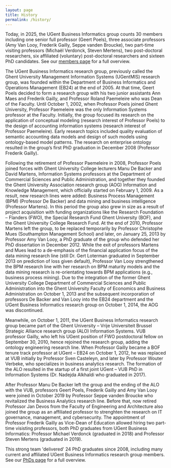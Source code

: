 ```yaml
---
layout: page
title: History
permalink: /history/
---
```

Today, in 2025, the UGent Business Informatics group counts 30 members including one senior full professor (Geert Poels), three associate professors (Amy Van Looy, Frederik Gailly, Seppe vanden Broucke), two part-time visiting professors (Michaël Verdonck, Steven Mertens), two post-doctoral researchers, six affiliated (voluntary) post-doctoral researchers and sixteen PhD candidates. See our [members page](/members/) for a full overview.

The UGent Business Informatics research group, previously called the Ghent University Management Information Systems (UGentMIS) research group, was founded within the Department of Business Informatics and Operations Management (EB24) at the end of 2005. At that time, Geert Poels decided to form a research group with his two junior assistants Ann Maes and Frederik Gailly, and Professor Roland Paemeleire who was Dean of the Faculty. Until October 1, 2002, when Professor Poels joined Ghent University, Professor Paemeleire was the only Information Systems professor at the Faculty. Initially, the group focused its research on the application of conceptual modeling (research interest of Professor Poels) to the design of accounting information systems (research interest of Professor Paemeleire). Early research topics included quality evaluation of semantic accounting data models and design of such models using ontology-based model patterns. The research on enterprise ontology resulted in the group’s first PhD graduation in December 2008 (Professor Frederik Gailly).

Following the retirement of Professor Paemeleire in 2008, Professor Poels joined forces with Ghent University College lecturers Manu De Backer and David Martens, Information Systems professors at the Department of Commercial Sciences and Public Administration, and together they founded the Ghent University Association research group (AOG) Information and Knowledge Management, which officially started on February 1, 2009. As a result, new research lines were added: Business Process Management (BPM) (Professor De Backer) and data mining and business intelligence (Professor Martens). In this period the group also grew in size as a result of project acquisition with funding organizations like the Research Foundation – Flanders (FWO), the Special Research Fund Ghent University (BOF), and the Ghent University College Research Fund. At the end of 2010, Professor Martens left the group, to be replaced temporarily by Professor Christophe Mues (Southampton Management School) and later, on January 25, 2013 by Professor Amy Van Looy, a PhD graduate of the group who defended her PhD dissertation in December 2012. While the exit of professors Martens and Mues lead to a de-emphasis of the financial application focus of the data mining research line (still Dr. Gert Loterman graduated in September 2013 on prediction of loss given default), Professor Van Looy strengthened the BPM research line with her research on BPM maturity models and the data mining research is re-orientating towards BPM applications (e.g., business process mining). Due to the integration of the former Ghent University College Department of Commercial Sciences and Public Administration into the Ghent University Faculty of Economics and Business Administration on October 1, 2013 and the subsequent incorporation of professors De Backer and Van Looy into the EB24 department and the UGent Business Informatics research group on October 1, 2014, the AOG was discontinued.

Meanwhile, on October 1, 2011, the UGent Business Informatics research group became part of the Ghent University – Vrije Universiteit Brussel Strategic Alliance research group (ALO) Information Systems. VUB professor Gailly, who left his UGent position of FWO postdoctoral fellow on September 30, 2010, hence rejoined the research group, adding the ontology engineering research line. When Professor Gailly became a BOF tenure track professor at UGent – EB24 on October 1, 2012, he was replaced at VUB initially by Professor Sven Casteleyn, and later by Professor Wouter Verbeke, who specializes in business analytics research. The formation of the ALO resulted in the startup of a first joint UGent – VUB PhD in Information Systems (Dr. Nadejda Alkhaldi who graduated in 2017).

After Professor Manu De Backer left the group and the ending of the ALO with the VUB, professors Geert Poels, Frederik Gailly and Amy Van Looy were joined in October 2019 by Professor Seppe vanden Broucke who revitalized the Business Analytics research line. Before that, now retired Professor Jan Devos from the Faculty of Engineering and Architecture also joined the group as an affiliated professor to strenghten the research on IT governance, management, and cybersecurity. The appointment of Professor Frederik Gailly as Vice-Dean of Education allowed hiring two part-time visisting professors, both PhD graduates from UGent Business Informatics: Professor Michael Verdonck (graduated in 2018) and Professor Steven Mertens (graduated in 2019). 

This strong team 'delivered' 24 PhD graduates since 2008, including many current and affiliated UGent Business Informatics research group members. See our [PhDs page](/phds/) for a full overview.
